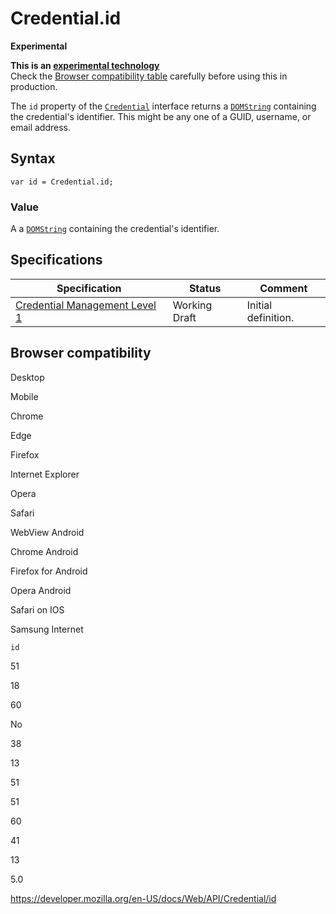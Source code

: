 # Credential.id

**Experimental**

**This is an [experimental technology](https://developer.mozilla.org/en-US/docs/MDN/Guidelines/Conventions_definitions#experimental)**  
Check the [Browser compatibility table](#browser_compatibility) carefully before using this in production.

The `id` property of the [`Credential`](../credential) interface returns a [`DOMString`](../domstring) containing the credential's identifier. This might be any one of a GUID, username, or email address.

## Syntax

    var id = Credential.id;

### Value

A a [`DOMString`](../domstring) containing the credential's identifier.

## Specifications

<table><thead><tr class="header"><th>Specification</th><th>Status</th><th>Comment</th></tr></thead><tbody><tr class="odd"><td><a href="https://w3c.github.io/webappsec-credential-management/">Credential Management Level 1</a></td><td><span class="spec-wd">Working Draft</span></td><td>Initial definition.</td></tr></tbody></table>

## Browser compatibility

Desktop

Mobile

Chrome

Edge

Firefox

Internet Explorer

Opera

Safari

WebView Android

Chrome Android

Firefox for Android

Opera Android

Safari on IOS

Samsung Internet

`id`

51

18

60

No

38

13

51

51

60

41

13

5.0

<a href="https://developer.mozilla.org/en-US/docs/Web/API/Credential/id" class="_attribution-link">https://developer.mozilla.org/en-US/docs/Web/API/Credential/id</a>
